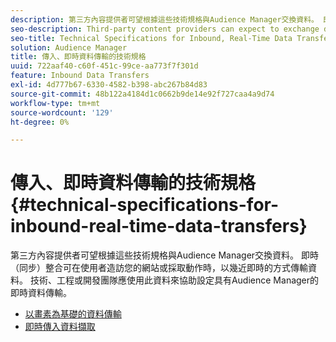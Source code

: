 ```yaml
---
description: 第三方內容提供者可望根據這些技術規格與Audience Manager交換資料。 即時（同步）整合可在使用者造訪您的網站或採取動作時，以幾近即時的方式傳輸資料。 技術、工程或開發團隊應使用此資料來協助設定具有Audience Manager的即時資料傳輸。
seo-description: Third-party content providers can expect to exchange data with Audience Manager according to these technical specifications. A real-time (synchronous) integration transfers data in near-real time as a user visits or takes actions on your site. Technical, engineering, or development teams should use this material to help set up real-time data transfers with Audience Manager.
seo-title: Technical Specifications for Inbound, Real-Time Data Transfers
solution: Audience Manager
title: 傳入、即時資料傳輸的技術規格
uuid: 722aaf40-c60f-451c-99ce-aa773f7f301d
feature: Inbound Data Transfers
exl-id: 4d777b67-6330-4582-b398-abc267b84d83
source-git-commit: 48b122a4184d1c0662b9de14e92f727caa4a9d74
workflow-type: tm+mt
source-wordcount: '129'
ht-degree: 0%

---
```


# 傳入、即時資料傳輸的技術規格{#technical-specifications-for-inbound-real-time-data-transfers}

第三方內容提供者可望根據這些技術規格與Audience Manager交換資料。 即時（同步）整合可在使用者造訪您的網站或採取動作時，以幾近即時的方式傳輸資料。 技術、工程或開發團隊應使用此資料來協助設定具有Audience Manager的即時資料傳輸。

<!-- c_rt_realtime_intro.xml -->

* [以畫素為基礎的資料傳輸](/help/using/integration/sending-audience-data/real-time-data-integration/pixel-based-data-transfer.md)
* [即時傳入資料擷取](/help/using/integration/sending-audience-data/real-time-data-integration/real-time-data-transfer.md)
